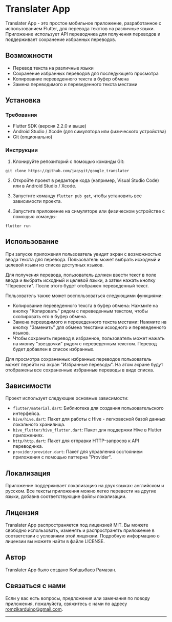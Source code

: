 # Translater App

Translater App - это простое мобильное приложение, разработанное с использованием Flutter, для перевода текстов на различные языки. Приложение использует API переводчика для получения переводов и поддерживает сохранение избранных переводов.

## Возможности

- Перевод текста на различные языки
- Сохранение избранных переводов для последующего просмотра
- Копирование переведенного текста в буфер обмена
- Замена переводимого и переведенного текста местами

## Установка

### Требования

- Flutter SDK (версия 2.2.0 и выше)
- Android Studio / Xcode (для симулятора или физического устройства)
- Git (опционально)

### Инструкции

1. Клонируйте репозиторий с помощью команды Git:

```
git clone https://github.com/jaqsyit/google_translater
```

2. Откройте проект в редакторе кода (например, Visual Studio Code) или в Android Studio / Xcode.

3. Запустите команду `flutter pub get`, чтобы установить все зависимости проекта.

4. Запустите приложение на симуляторе или физическом устройстве с помощью команды:

```
flutter run
```

## Использование

При запуске приложения пользователь увидит экран с возможностью ввода текста для перевода. Пользователь может выбрать исходный и целевой языки из списка доступных языков.

Для получения перевода, пользователь должен ввести текст в поле ввода и выбрать исходный и целевой языки, а затем нажать кнопку "Перевести". После этого будет отображен переведенный текст.

Пользователь также может воспользоваться следующими функциями:

- Копирование переведенного текста в буфер обмена: Нажмите на кнопку "Копировать" рядом с переведенным текстом, чтобы скопировать его в буфер обмена.
- Замена переводимого и переведенного текста местами: Нажмите на кнопку "Заменить" для обмена текстами исходного и переведенного языков.
- Чтобы сохранить перевод в избранное, пользователь может нажать на иконку "звездочки" рядом с переведенным текстом. Перевод будет добавлен в список избранных.

Для просмотра сохраненных избранных переводов пользователь может перейти на экран "Избранные переводы". На этом экране будут отображены все сохраненные избранные переводы в виде списка.

## Зависимости

Проект использует следующие основные зависимости:

- `flutter/material.dart`: Библиотека для создания пользовательского интерфейса.
- `hive/hive.dart`: Пакет для работы с Hive - легковесной базой данных локального хранилища.
- `hive_flutter/hive_flutter.dart`: Пакет для поддержки Hive в Flutter приложениях.
- `http/http.dart`: Пакет для отправки HTTP-запросов к API переводчика.
- `provider/provider.dart`: Пакет для управления состоянием приложения с помощью паттерна "Provider".

## Локализация

Приложение поддерживает локализацию на двух языках: английском и русском. Все тексты приложения можно легко перевести на другие языки, добавив соответствующие файлы локализации.

## Лицензия

Translater App распространяется под лицензией MIT. Вы можете свободно использовать, изменять и распространять приложение в соответствии с условиями этой лицензии. Подробную информацию о лицензии вы можете найти в файле LICENSE.

## Автор

Translater App было создано Койшыбаев Рамазан.

## Связаться с нами

Если у вас есть вопросы, предложения или замечания по поводу приложения, пожалуйста, свяжитесь с нами по адресу romzikarduino@gmail.com.

---